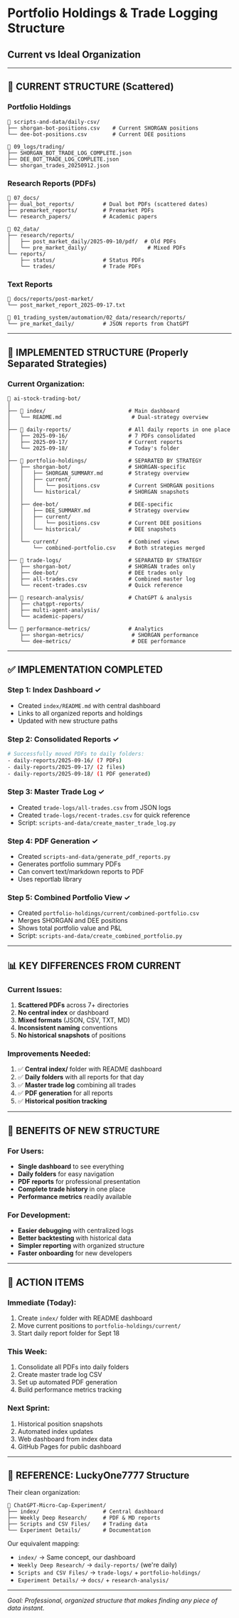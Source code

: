 # Portfolio Holdings & Trade Logging Structure
## Current vs Ideal Organization

---

## 📁 CURRENT STRUCTURE (Scattered)

### Portfolio Holdings
```
📂 scripts-and-data/daily-csv/
├── shorgan-bot-positions.csv    # Current SHORGAN positions
└── dee-bot-positions.csv        # Current DEE positions

📂 09_logs/trading/
├── SHORGAN_BOT_TRADE_LOG_COMPLETE.json
├── DEE_BOT_TRADE_LOG_COMPLETE.json
└── shorgan_trades_20250912.json
```

### Research Reports (PDFs)
```
📂 07_docs/
├── dual_bot_reports/         # Dual bot PDFs (scattered dates)
├── premarket_reports/        # Premarket PDFs
└── research_papers/          # Academic papers

📂 02_data/
├── research/reports/
│   ├── post_market_daily/2025-09-10/pdf/  # Old PDFs
│   └── pre_market_daily/                   # Mixed PDFs
└── reports/
    ├── status/               # Status PDFs
    └── trades/               # Trade PDFs
```

### Text Reports
```
📂 docs/reports/post-market/
└── post_market_report_2025-09-17.txt

📂 01_trading_system/automation/02_data/research/reports/
└── pre_market_daily/         # JSON reports from ChatGPT
```

---

## 🎯 IMPLEMENTED STRUCTURE (Properly Separated Strategies)

### Current Organization:
```
📂 ai-stock-trading-bot/
│
├── 📁 index/                          # Main dashboard
│   └── README.md                      # Dual-strategy overview
│
├── 📁 daily-reports/                  # All daily reports in one place
│   ├── 2025-09-16/                   # 7 PDFs consolidated
│   ├── 2025-09-17/                   # Current reports
│   └── 2025-09-18/                   # Today's folder
│
├── 📁 portfolio-holdings/             # SEPARATED BY STRATEGY
│   ├── shorgan-bot/                  # SHORGAN-specific
│   │   ├── SHORGAN_SUMMARY.md        # Strategy overview
│   │   ├── current/
│   │   │   └── positions.csv         # Current SHORGAN positions
│   │   └── historical/               # SHORGAN snapshots
│   │
│   ├── dee-bot/                      # DEE-specific
│   │   ├── DEE_SUMMARY.md            # Strategy overview
│   │   ├── current/
│   │   │   └── positions.csv         # Current DEE positions
│   │   └── historical/               # DEE snapshots
│   │
│   └── current/                      # Combined views
│       └── combined-portfolio.csv    # Both strategies merged
│
├── 📁 trade-logs/                     # SEPARATED BY STRATEGY
│   ├── shorgan-bot/                  # SHORGAN trades only
│   ├── dee-bot/                      # DEE trades only
│   ├── all-trades.csv                # Combined master log
│   └── recent-trades.csv             # Quick reference
│
├── 📁 research-analysis/              # ChatGPT & analysis
│   ├── chatgpt-reports/
│   ├── multi-agent-analysis/
│   └── academic-papers/
│
└── 📁 performance-metrics/            # Analytics
    ├── shorgan-metrics/               # SHORGAN performance
    └── dee-metrics/                   # DEE performance
```

---

## ✅ IMPLEMENTATION COMPLETED

### Step 1: Index Dashboard ✓
- Created `index/README.md` with central dashboard
- Links to all organized reports and holdings
- Updated with new structure paths

### Step 2: Consolidated Reports ✓
```bash
# Successfully moved PDFs to daily folders:
- daily-reports/2025-09-16/ (7 PDFs)
- daily-reports/2025-09-17/ (2 files)
- daily-reports/2025-09-18/ (1 PDF generated)
```

### Step 3: Master Trade Log ✓
- Created `trade-logs/all-trades.csv` from JSON logs
- Created `trade-logs/recent-trades.csv` for quick reference
- Script: `scripts-and-data/create_master_trade_log.py`

### Step 4: PDF Generation ✓
- Created `scripts-and-data/generate_pdf_reports.py`
- Generates portfolio summary PDFs
- Can convert text/markdown reports to PDF
- Uses reportlab library

### Step 5: Combined Portfolio View ✓
- Created `portfolio-holdings/current/combined-portfolio.csv`
- Merges SHORGAN and DEE positions
- Shows total portfolio value and P&L
- Script: `scripts-and-data/create_combined_portfolio.py`

---

## 📊 KEY DIFFERENCES FROM CURRENT

### Current Issues:
1. **Scattered PDFs** across 7+ directories
2. **No central index** or dashboard
3. **Mixed formats** (JSON, CSV, TXT, MD)
4. **Inconsistent naming** conventions
5. **No historical snapshots** of positions

### Improvements Needed:
1. ✅ **Central index/** folder with README dashboard
2. ✅ **Daily folders** with all reports for that day
3. ✅ **Master trade log** combining all trades
4. ✅ **PDF generation** for all reports
5. ✅ **Historical position tracking**

---

## 🎯 BENEFITS OF NEW STRUCTURE

### For Users:
- **Single dashboard** to see everything
- **Daily folders** for easy navigation
- **PDF reports** for professional presentation
- **Complete trade history** in one place
- **Performance metrics** readily available

### For Development:
- **Easier debugging** with centralized logs
- **Better backtesting** with historical data
- **Simpler reporting** with organized structure
- **Faster onboarding** for new developers

---

## 📝 ACTION ITEMS

### Immediate (Today):
1. Create `index/` folder with README dashboard
2. Move current positions to `portfolio-holdings/current/`
3. Start daily report folder for Sept 18

### This Week:
1. Consolidate all PDFs into daily folders
2. Create master trade log CSV
3. Set up automated PDF generation
4. Build performance metrics tracking

### Next Sprint:
1. Historical position snapshots
2. Automated index updates
3. Web dashboard from index data
4. GitHub Pages for public dashboard

---

## 🔗 REFERENCE: LuckyOne7777 Structure

Their clean organization:
```
📁 ChatGPT-Micro-Cap-Experiment/
├── index/                    # Central dashboard
├── Weekly Deep Research/     # PDF & MD reports
├── Scripts and CSV Files/    # Trading data
└── Experiment Details/       # Documentation
```

Our equivalent mapping:
- `index/` → Same concept, our dashboard
- `Weekly Deep Research/` → `daily-reports/` (we're daily)
- `Scripts and CSV Files/` → `trade-logs/` + `portfolio-holdings/`
- `Experiment Details/` → `docs/` + `research-analysis/`

---

*Goal: Professional, organized structure that makes finding any piece of data instant.*